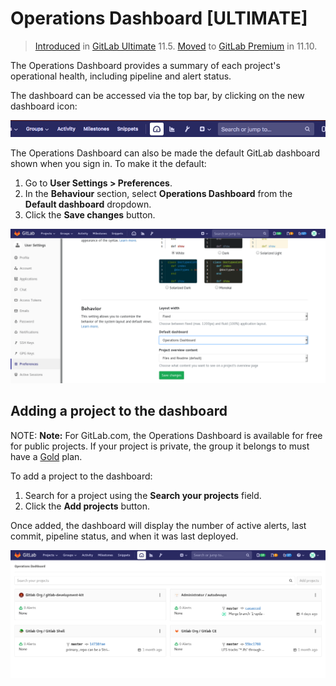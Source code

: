 # Operations Dashboard **[ULTIMATE]**

> [Introduced](https://gitlab.com/gitlab-org/gitlab-ee/issues/5781)
in [GitLab Ultimate](https://about.gitlab.com/pricing/) 11.5.
[Moved](https://gitlab.com/gitlab-org/gitlab-ee/issues/9218) to
[GitLab Premium](https://about.gitlab.com/pricing/) in 11.10.

The Operations Dashboard provides a summary of each project's operational health,
including pipeline and alert status.

The dashboard can be accessed via the top bar, by clicking on the new
dashboard icon:

![Operations Dashboard icon in top bar](img/index_operations_dashboard_top_bar_icon.png)

The Operations Dashboard can also be made the default GitLab dashboard shown when
you sign in. To make it the default:

1. Go to **User Settings > Preferences**.
1. In the **Behaviour** section, select **Operations Dashboard** from the **Default dashboard** dropdown.
1. Click the **Save changes** button.

![Change default dashboard setting](img/index_change_default_dashboard.png)

## Adding a project to the dashboard

NOTE: **Note:**
For GitLab.com, the Operations Dashboard is available for free for public projects.
If your project is private, the group it belongs to must have a
[Gold](https://about.gitlab.com/pricing/) plan.

To add a project to the dashboard:

1. Search for a project using the **Search your projects** field.
1. Click the **Add projects** button.

Once added, the dashboard will display the number of active alerts,
last commit, pipeline status, and when it was last deployed.

![Operations Dashboard with projects](img/index_operations_dashboard_with_projects.png)
